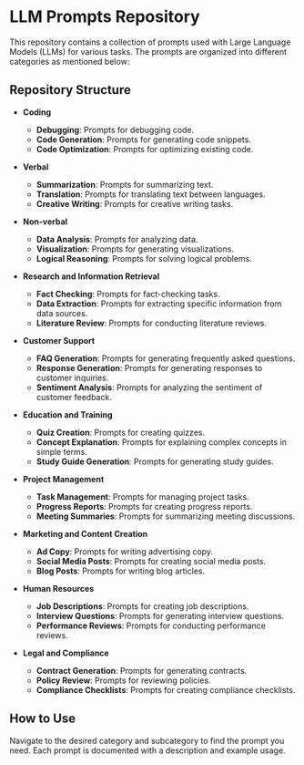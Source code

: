 # LLM Prompts Repository

This repository contains a collection of prompts used with Large Language Models (LLMs) for various tasks. The prompts are organized into different categories as mentioned below:

## Repository Structure

- **Coding**
  - **Debugging**: Prompts for debugging code.
  - **Code Generation**: Prompts for generating code snippets.
  - **Code Optimization**: Prompts for optimizing existing code.

- **Verbal**
  - **Summarization**: Prompts for summarizing text.
  - **Translation**: Prompts for translating text between languages.
  - **Creative Writing**: Prompts for creative writing tasks.

- **Non-verbal**
  - **Data Analysis**: Prompts for analyzing data.
  - **Visualization**: Prompts for generating visualizations.
  - **Logical Reasoning**: Prompts for solving logical problems.
 
- **Research and Information Retrieval**
  - **Fact Checking**: Prompts for fact-checking tasks.
  - **Data Extraction**: Prompts for extracting specific information from data sources.
  - **Literature Review**: Prompts for conducting literature reviews.

- **Customer Support**
  - **FAQ Generation**: Prompts for generating frequently asked questions.
  - **Response Generation**: Prompts for generating responses to customer inquiries.
  - **Sentiment Analysis**: Prompts for analyzing the sentiment of customer feedback.

- **Education and Training**
  - **Quiz Creation**: Prompts for creating quizzes.
  - **Concept Explanation**: Prompts for explaining complex concepts in simple terms.
  - **Study Guide Generation**: Prompts for generating study guides.

- **Project Management**
  - **Task Management**: Prompts for managing project tasks.
  - **Progress Reports**: Prompts for creating progress reports.
  - **Meeting Summaries**: Prompts for summarizing meeting discussions.

- **Marketing and Content Creation**
  - **Ad Copy**: Prompts for writing advertising copy.
  - **Social Media Posts**: Prompts for creating social media posts.
  - **Blog Posts**: Prompts for writing blog articles.

- **Human Resources**
  - **Job Descriptions**: Prompts for creating job descriptions.
  - **Interview Questions**: Prompts for generating interview questions.
  - **Performance Reviews**: Prompts for conducting performance reviews.

- **Legal and Compliance**
  - **Contract Generation**: Prompts for generating contracts.
  - **Policy Review**: Prompts for reviewing policies.
  - **Compliance Checklists**: Prompts for creating compliance checklists.



## How to Use

Navigate to the desired category and subcategory to find the prompt you need. Each prompt is documented with a description and example usage.

